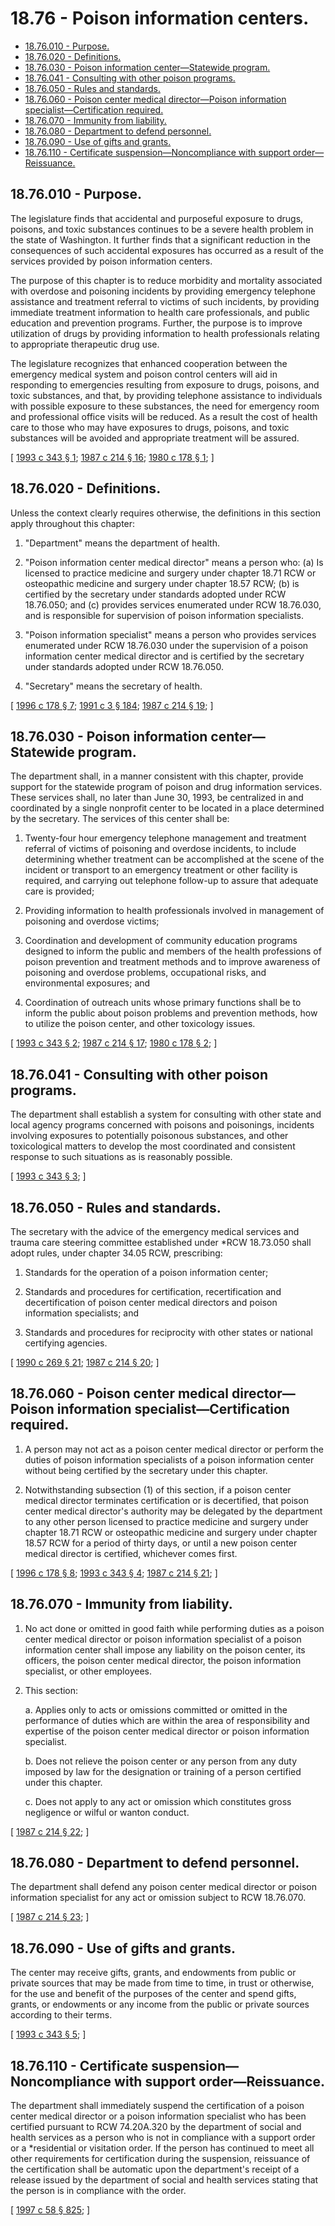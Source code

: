 # 18.76 - Poison information centers.
* [18.76.010 - Purpose.](#1876010---purpose)
* [18.76.020 - Definitions.](#1876020---definitions)
* [18.76.030 - Poison information center—Statewide program.](#1876030---poison-information-centerstatewide-program)
* [18.76.041 - Consulting with other poison programs.](#1876041---consulting-with-other-poison-programs)
* [18.76.050 - Rules and standards.](#1876050---rules-and-standards)
* [18.76.060 - Poison center medical director—Poison information specialist—Certification required.](#1876060---poison-center-medical-directorpoison-information-specialistcertification-required)
* [18.76.070 - Immunity from liability.](#1876070---immunity-from-liability)
* [18.76.080 - Department to defend personnel.](#1876080---department-to-defend-personnel)
* [18.76.090 - Use of gifts and grants.](#1876090---use-of-gifts-and-grants)
* [18.76.110 - Certificate suspension—Noncompliance with support order—Reissuance.](#1876110---certificate-suspensionnoncompliance-with-support-orderreissuance)
## 18.76.010 - Purpose.
The legislature finds that accidental and purposeful exposure to drugs, poisons, and toxic substances continues to be a severe health problem in the state of Washington. It further finds that a significant reduction in the consequences of such accidental exposures has occurred as a result of the services provided by poison information centers.

The purpose of this chapter is to reduce morbidity and mortality associated with overdose and poisoning incidents by providing emergency telephone assistance and treatment referral to victims of such incidents, by providing immediate treatment information to health care professionals, and public education and prevention programs. Further, the purpose is to improve utilization of drugs by providing information to health professionals relating to appropriate therapeutic drug use.

The legislature recognizes that enhanced cooperation between the emergency medical system and poison control centers will aid in responding to emergencies resulting from exposure to drugs, poisons, and toxic substances, and that, by providing telephone assistance to individuals with possible exposure to these substances, the need for emergency room and professional office visits will be reduced. As a result the cost of health care to those who may have exposures to drugs, poisons, and toxic substances will be avoided and appropriate treatment will be assured.

\[ [1993 c 343 § 1](http://lawfilesext.leg.wa.gov/biennium/1993-94/Pdf/Bills/Session%20Laws/Senate/5239-S2.SL.pdf?cite=1993%20c%20343%20§%201); [1987 c 214 § 16](http://leg.wa.gov/CodeReviser/documents/sessionlaw/1987c214.pdf?cite=1987%20c%20214%20§%2016); [1980 c 178 § 1](http://leg.wa.gov/CodeReviser/documents/sessionlaw/1980c178.pdf?cite=1980%20c%20178%20§%201); \]

## 18.76.020 - Definitions.
Unless the context clearly requires otherwise, the definitions in this section apply throughout this chapter:

1. "Department" means the department of health.

2. "Poison information center medical director" means a person who: (a) Is licensed to practice medicine and surgery under chapter 18.71 RCW or osteopathic medicine and surgery under chapter 18.57 RCW; (b) is certified by the secretary under standards adopted under RCW 18.76.050; and (c) provides services enumerated under RCW 18.76.030, and is responsible for supervision of poison information specialists.

3. "Poison information specialist" means a person who provides services enumerated under RCW 18.76.030 under the supervision of a poison information center medical director and is certified by the secretary under standards adopted under RCW 18.76.050.

4. "Secretary" means the secretary of health.

\[ [1996 c 178 § 7](http://lawfilesext.leg.wa.gov/biennium/1995-96/Pdf/Bills/Session%20Laws/House/1627.SL.pdf?cite=1996%20c%20178%20§%207); [1991 c 3 § 184](http://lawfilesext.leg.wa.gov/biennium/1991-92/Pdf/Bills/Session%20Laws/House/1115.SL.pdf?cite=1991%20c%203%20§%20184); [1987 c 214 § 19](http://leg.wa.gov/CodeReviser/documents/sessionlaw/1987c214.pdf?cite=1987%20c%20214%20§%2019); \]

## 18.76.030 - Poison information center—Statewide program.
The department shall, in a manner consistent with this chapter, provide support for the statewide program of poison and drug information services. These services shall, no later than June 30, 1993, be centralized in and coordinated by a single nonprofit center to be located in a place determined by the secretary. The services of this center shall be:

1. Twenty-four hour emergency telephone management and treatment referral of victims of poisoning and overdose incidents, to include determining whether treatment can be accomplished at the scene of the incident or transport to an emergency treatment or other facility is required, and carrying out telephone follow-up to assure that adequate care is provided;

2. Providing information to health professionals involved in management of poisoning and overdose victims;

3. Coordination and development of community education programs designed to inform the public and members of the health professions of poison prevention and treatment methods and to improve awareness of poisoning and overdose problems, occupational risks, and environmental exposures; and

4. Coordination of outreach units whose primary functions shall be to inform the public about poison problems and prevention methods, how to utilize the poison center, and other toxicology issues.

\[ [1993 c 343 § 2](http://lawfilesext.leg.wa.gov/biennium/1993-94/Pdf/Bills/Session%20Laws/Senate/5239-S2.SL.pdf?cite=1993%20c%20343%20§%202); [1987 c 214 § 17](http://leg.wa.gov/CodeReviser/documents/sessionlaw/1987c214.pdf?cite=1987%20c%20214%20§%2017); [1980 c 178 § 2](http://leg.wa.gov/CodeReviser/documents/sessionlaw/1980c178.pdf?cite=1980%20c%20178%20§%202); \]

## 18.76.041 - Consulting with other poison programs.
The department shall establish a system for consulting with other state and local agency programs concerned with poisons and poisonings, incidents involving exposures to potentially poisonous substances, and other toxicological matters to develop the most coordinated and consistent response to such situations as is reasonably possible.

\[ [1993 c 343 § 3](http://lawfilesext.leg.wa.gov/biennium/1993-94/Pdf/Bills/Session%20Laws/Senate/5239-S2.SL.pdf?cite=1993%20c%20343%20§%203); \]

## 18.76.050 - Rules and standards.
The secretary with the advice of the emergency medical services and trauma care steering committee established under *RCW 18.73.050 shall adopt rules, under chapter 34.05 RCW, prescribing:

1. Standards for the operation of a poison information center;

2. Standards and procedures for certification, recertification and decertification of poison center medical directors and poison information specialists; and

3. Standards and procedures for reciprocity with other states or national certifying agencies.

\[ [1990 c 269 § 21](http://leg.wa.gov/CodeReviser/documents/sessionlaw/1990c269.pdf?cite=1990%20c%20269%20§%2021); [1987 c 214 § 20](http://leg.wa.gov/CodeReviser/documents/sessionlaw/1987c214.pdf?cite=1987%20c%20214%20§%2020); \]

## 18.76.060 - Poison center medical director—Poison information specialist—Certification required.
1. A person may not act as a poison center medical director or perform the duties of poison information specialists of a poison information center without being certified by the secretary under this chapter.

2. Notwithstanding subsection (1) of this section, if a poison center medical director terminates certification or is decertified, that poison center medical director's authority may be delegated by the department to any other person licensed to practice medicine and surgery under chapter 18.71 RCW or osteopathic medicine and surgery under chapter 18.57 RCW for a period of thirty days, or until a new poison center medical director is certified, whichever comes first.

\[ [1996 c 178 § 8](http://lawfilesext.leg.wa.gov/biennium/1995-96/Pdf/Bills/Session%20Laws/House/1627.SL.pdf?cite=1996%20c%20178%20§%208); [1993 c 343 § 4](http://lawfilesext.leg.wa.gov/biennium/1993-94/Pdf/Bills/Session%20Laws/Senate/5239-S2.SL.pdf?cite=1993%20c%20343%20§%204); [1987 c 214 § 21](http://leg.wa.gov/CodeReviser/documents/sessionlaw/1987c214.pdf?cite=1987%20c%20214%20§%2021); \]

## 18.76.070 - Immunity from liability.
1. No act done or omitted in good faith while performing duties as a poison center medical director or poison information specialist of a poison information center shall impose any liability on the poison center, its officers, the poison center medical director, the poison information specialist, or other employees.

2. This section:

    a. Applies only to acts or omissions committed or omitted in the performance of duties which are within the area of responsibility and expertise of the poison center medical director or poison information specialist.

    b. Does not relieve the poison center or any person from any duty imposed by law for the designation or training of a person certified under this chapter.

    c. Does not apply to any act or omission which constitutes gross negligence or wilful or wanton conduct.

\[ [1987 c 214 § 22](http://leg.wa.gov/CodeReviser/documents/sessionlaw/1987c214.pdf?cite=1987%20c%20214%20§%2022); \]

## 18.76.080 - Department to defend personnel.
The department shall defend any poison center medical director or poison information specialist for any act or omission subject to RCW 18.76.070.

\[ [1987 c 214 § 23](http://leg.wa.gov/CodeReviser/documents/sessionlaw/1987c214.pdf?cite=1987%20c%20214%20§%2023); \]

## 18.76.090 - Use of gifts and grants.
The center may receive gifts, grants, and endowments from public or private sources that may be made from time to time, in trust or otherwise, for the use and benefit of the purposes of the center and spend gifts, grants, or endowments or any income from the public or private sources according to their terms.

\[ [1993 c 343 § 5](http://lawfilesext.leg.wa.gov/biennium/1993-94/Pdf/Bills/Session%20Laws/Senate/5239-S2.SL.pdf?cite=1993%20c%20343%20§%205); \]

## 18.76.110 - Certificate suspension—Noncompliance with support order—Reissuance.
The department shall immediately suspend the certification of a poison center medical director or a poison information specialist who has been certified pursuant to RCW 74.20A.320 by the department of social and health services as a person who is not in compliance with a support order or a *residential or visitation order. If the person has continued to meet all other requirements for certification during the suspension, reissuance of the certification shall be automatic upon the department's receipt of a release issued by the department of social and health services stating that the person is in compliance with the order.

\[ [1997 c 58 § 825](http://lawfilesext.leg.wa.gov/biennium/1997-98/Pdf/Bills/Session%20Laws/House/3901.SL.pdf?cite=1997%20c%2058%20§%20825); \]

